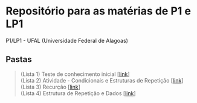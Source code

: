# Repositório para as matérias de P1 e LP1
P1/LP1 - UFAL (Universidade Federal de Alagoas)

## Pastas
>(Lista 1) Teste de conhecimento inicial [[link](https://github.com/vieirafrancisco/Francisco-Vieira/tree/master/Teste-de-conhecimento-inicial)]  
>(Lista 2) Atividade - Condicionais e Estruturas de Repetição [[link](https://github.com/vieirafrancisco/Francisco-Vieira/tree/master/Atividade-Condicionais-e-Estruturas-de-Repetição)]  
>(Lista 3) Recurção [[link](https://github.com/vieirafrancisco/Francisco-Vieira/tree/master/Recursao)]  
>(Lista 4) Estrutura de Repetição e Dados [[link](https://github.com/vieirafrancisco/Francisco-Vieira/tree/master/Estrutura-de-Repeticao-e-Dados)]